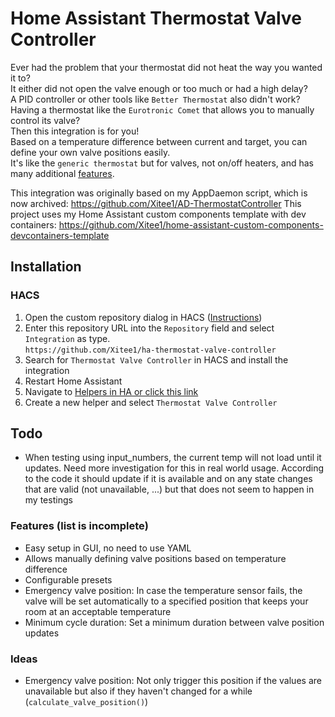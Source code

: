 # Home Assistant Thermostat Valve Controller

Ever had the problem that your thermostat did not heat the way you wanted it to?<br>
It either did not open the valve enough or too much or had a high delay?<br>
A PID controller or other tools like `Better Thermostat` also didn't work?<br>
Having a thermostat like the `Eurotronic Comet` that allows you to manually control its valve?<br>
Then this integration is for you!<br>
Based on a temperature difference between current and target, you can define your own valve positions easily.<br>
It's like the `generic thermostat` but for valves, not on/off heaters, and has many additional [features](#features-list-incomplete).

This integration was originally based on my AppDaemon script, which is now archived: https://github.com/Xitee1/AD-ThermostatController
This project uses my Home Assistant custom components template with dev containers: https://github.com/Xitee1/home-assistant-custom-components-devcontainers-template

## Installation
### HACS
1. Open the custom repository dialog in HACS ([Instructions](https://www.hacs.xyz/docs/faq/custom_repositories/))
2. Enter this repository URL into the `Repository` field and select `Integration` as type.<br>`https://github.com/Xitee1/ha-thermostat-valve-controller`
3. Search for `Thermostat Valve Controller` in HACS and install the integration
4. Restart Home Assistant
5. Navigate to [Helpers in HA or click this link](https://my.home-assistant.io/redirect/helpers/)
6. Create a new helper and select `Thermostat Valve Controller`

## Todo
- When testing using input_numbers, the current temp will not load until it updates. Need more investigation for this in real world usage. According to the code it should update if it is available and on any state changes that are valid (not unavailable, ...) but that does not seem to happen in my testings

### Features (list is incomplete)

- Easy setup in GUI, no need to use YAML
- Allows manually defining valve positions based on temperature difference
- Configurable presets
- Emergency valve position: In case the temperature sensor fails, the valve will be set automatically to a specified position that keeps your room at an acceptable temperature
- Minimum cycle duration: Set a minimum duration between valve position updates

### Ideas

- Emergency valve position: Not only trigger this position if the values are unavailable but also if they haven't changed for a while (`calculate_valve_position()`)
